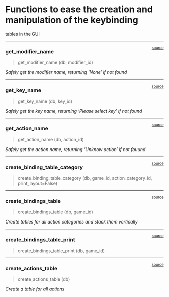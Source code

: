 # Functions to ease the creation and manipulation of the keybinding
tables in the GUI


<!-- WARNING: THIS FILE WAS AUTOGENERATED! DO NOT EDIT! -->

------------------------------------------------------------------------

<a
href="https://github.com/Hopsakee/keybindings_fps/blob/main/keybindings_fps/gui_binding_tables.py#L15"
target="_blank" style="float:right; font-size:smaller">source</a>

### get_modifier_name

>  get_modifier_name (db, modifier_id)

*Safely get the modifier name, returning ‘None’ if not found*

------------------------------------------------------------------------

<a
href="https://github.com/Hopsakee/keybindings_fps/blob/main/keybindings_fps/gui_binding_tables.py#L23"
target="_blank" style="float:right; font-size:smaller">source</a>

### get_key_name

>  get_key_name (db, key_id)

*Safely get the key name, returning ‘Please select key’ if not found*

------------------------------------------------------------------------

<a
href="https://github.com/Hopsakee/keybindings_fps/blob/main/keybindings_fps/gui_binding_tables.py#L31"
target="_blank" style="float:right; font-size:smaller">source</a>

### get_action_name

>  get_action_name (db, action_id)

*Safely get the action name, returning ‘Unknow action’ if not fouund*

------------------------------------------------------------------------

<a
href="https://github.com/Hopsakee/keybindings_fps/blob/main/keybindings_fps/gui_binding_tables.py#L39"
target="_blank" style="float:right; font-size:smaller">source</a>

### create_binding_table_category

>  create_binding_table_category (db, game_id, action_category_id,
>                                     print_layout=False)

------------------------------------------------------------------------

<a
href="https://github.com/Hopsakee/keybindings_fps/blob/main/keybindings_fps/gui_binding_tables.py#L133"
target="_blank" style="float:right; font-size:smaller">source</a>

### create_bindings_table

>  create_bindings_table (db, game_id)

*Create tables for all action categories and stack them vertically*

------------------------------------------------------------------------

<a
href="https://github.com/Hopsakee/keybindings_fps/blob/main/keybindings_fps/gui_binding_tables.py#L147"
target="_blank" style="float:right; font-size:smaller">source</a>

### create_bindings_table_print

>  create_bindings_table_print (db, game_id)

------------------------------------------------------------------------

<a
href="https://github.com/Hopsakee/keybindings_fps/blob/main/keybindings_fps/gui_binding_tables.py#L161"
target="_blank" style="float:right; font-size:smaller">source</a>

### create_actions_table

>  create_actions_table (db)

*Create a table for all actions*
